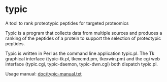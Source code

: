 # typic
A tool to rank proteotypic peptides for targeted proteomics

Typic is a program that collects data from multiple sources and
produces a ranking of the peptides of a protein to support the
selection of proteotypic peptides.

Typic is written in Perl as the command line application typic.pl.
The Tk graphical interface (typic-tk.pl, tkexcmd.pm, tkexwin.pm) and
the cgi web interface (typic.cgi, typic-daemon, typic-dwn.cgi) both
dispatch typic.pl.

Usage manual: <a href="https://github.com/MAS-LNBio/typic/blob/master/doc/typic-manual.txt">doc/typic-manual.txt</a>
